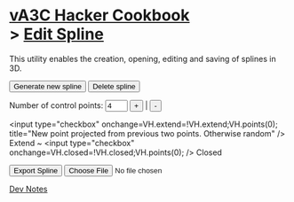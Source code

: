 [vA3C Hacker Cookbook]( ../../va3c-hacker-cookbook/index.html )<br>> [Edit Spline]( ../../va3c-hacker-cookbook/edit-spline/index.html )
===

This utility enables the creation, opening, editing and saving of splines in 3D.


<input type="button" onclick=VH.splineMakerRandomPoints(inpPoints.value); value="Generate new spline" /> 
<input type="button" onclick=VH.splineDelete(); value="Delete spline" /> 

Number of control points: <input type="number" id="inpPoints"  min="4" max="1000" step="1" value="4" style="width:3em" />
<input type=button onclick=inpPoints.value++;VH.points(1); value="+" title="Add new point" /> | 
<input type=button onclick=inpPoints.value--;VH.points(-1); value="-" title="Remove final point" />

<input type="checkbox" onchange=VH.extend=!VH.extend;VH.points(0); title="New point projected from previous two points. Otherwise random" /> Extend ~ 
<input type="checkbox" onchange=VH.closed=!VH.closed;VH.points(0); /> Closed<br>


<input type="button" onclick=VH.exportSpline(); value="Export Spline" /> 
<input type=file size="40" onchange=VH.importSpline(this); >


<a href="JavaScript:VH.displayMarkdown('../dev-notes.md',menuLeft);" >Dev Notes</a>
